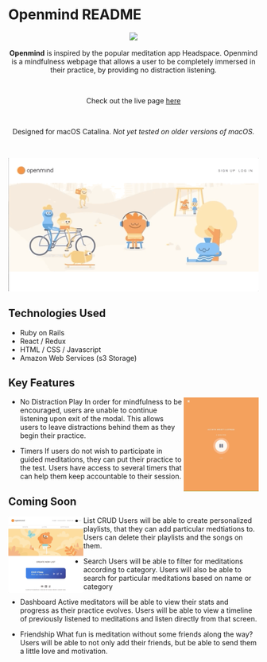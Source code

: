 # Openmind README

<p align="center"> 
<img src="https://i.ibb.co/fML6Kcb/Untitled-Artwork-4.jpg">
</p>

<p align="center"><b>Openmind</b> is inspired by the popular meditation app Headspace. Openmind is a mindfulness webpage that allows a user to be completely immersed in their practice, by providing no distraction listening.</p>
<br>
<p align="center">Check out the live page <a href="https://nw-openmind.herokuapp.com/">here</a></p>
<br>
<p align="center">Designed for macOS Catalina. <i>Not yet tested on older versions of macOS.</i></p>
<br>

<p align="center">
  <img src="./app/assets/images/openmind_gif.gif">
</p>



## Technologies Used

- Ruby on Rails
- React / Redux
- HTML / CSS / Javascript
- Amazon Web Services (s3 Storage)

## Key Features

<img align="right" width="30%" src="./app/assets/images/listening.gif">

- No Distraction Play
In order for mindfulness to be encouraged, users are unable to continue listening upon exit of the modal.
This allows users to leave distractions behind them as they begin their practice.

- Timers
If users do not wish to participate in guided meditations, they can put their practice to the test.
Users have access to several timers that can help them keep accountable to their session.


## Coming Soon

<img align="left" width="30%" src="./app/assets/images/lists.gif">

- List CRUD
Users will be able to create personalized playlists, that they can add particular medtiations to.
Users can delete their playlists and the songs on them.

- Search
Users will be able to filter for meditations according to category.
Users will also be able to search for particular meditations based on name or category

- Dashboard
Active meditators will be able to view their stats and progress as their practice evolves.
Users will be able to view a timeline of previously listened to meditations and listen directly from that screen.

- Friendship
What fun is meditation without some friends along the way? Users will be able to not only
add their friends, but be able to send them a little love and motivation.
